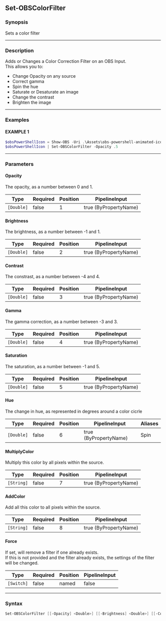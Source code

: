 Set-OBSColorFilter
------------------




### Synopsis
Sets a color filter



---


### Description

Adds or Changes a Color Correction Filter on an OBS Input.    
This allows you to:    
* Change Opacity on any source    
* Correct gamma    
* Spin the hue    
* Saturate or Desaturate an image    
* Change the contrast    
* Brighten the image



---


### Examples
#### EXAMPLE 1
```PowerShell
$obsPowerShellIcon = Show-OBS -Uri .\Assets\obs-powershell-animated-icon.svg    
$obsPowerShellIcon | Set-OBSColorFilter -Opacity .5
```



---


### Parameters
#### **Opacity**

The opacity, as a number between 0 and 1.






|Type      |Required|Position|PipelineInput        |
|----------|--------|--------|---------------------|
|`[Double]`|false   |1       |true (ByPropertyName)|



#### **Brightness**

The brightness, as a number between -1 and 1.






|Type      |Required|Position|PipelineInput        |
|----------|--------|--------|---------------------|
|`[Double]`|false   |2       |true (ByPropertyName)|



#### **Contrast**

The constrast, as a number between -4 and 4.






|Type      |Required|Position|PipelineInput        |
|----------|--------|--------|---------------------|
|`[Double]`|false   |3       |true (ByPropertyName)|



#### **Gamma**

The gamma correction, as a number between -3 and 3.






|Type      |Required|Position|PipelineInput        |
|----------|--------|--------|---------------------|
|`[Double]`|false   |4       |true (ByPropertyName)|



#### **Saturation**

The saturation, as a number between -1 and 5.






|Type      |Required|Position|PipelineInput        |
|----------|--------|--------|---------------------|
|`[Double]`|false   |5       |true (ByPropertyName)|



#### **Hue**

The change in hue, as represented in degrees around a color cicrle






|Type      |Required|Position|PipelineInput        |Aliases|
|----------|--------|--------|---------------------|-------|
|`[Double]`|false   |6       |true (ByPropertyName)|Spin   |



#### **MultiplyColor**

Multiply this color by all pixels within the source.






|Type      |Required|Position|PipelineInput        |
|----------|--------|--------|---------------------|
|`[String]`|false   |7       |true (ByPropertyName)|



#### **AddColor**

Add all this color to all pixels within the source.






|Type      |Required|Position|PipelineInput        |
|----------|--------|--------|---------------------|
|`[String]`|false   |8       |true (ByPropertyName)|



#### **Force**

If set, will remove a filter if one already exists.    
If this is not provided and the filter already exists, the settings of the filter will be changed.






|Type      |Required|Position|PipelineInput|
|----------|--------|--------|-------------|
|`[Switch]`|false   |named   |false        |





---


### Syntax
```PowerShell
Set-OBSColorFilter [[-Opacity] <Double>] [[-Brightness] <Double>] [[-Contrast] <Double>] [[-Gamma] <Double>] [[-Saturation] <Double>] [[-Hue] <Double>] [[-MultiplyColor] <String>] [[-AddColor] <String>] [-Force] [<CommonParameters>]
```
